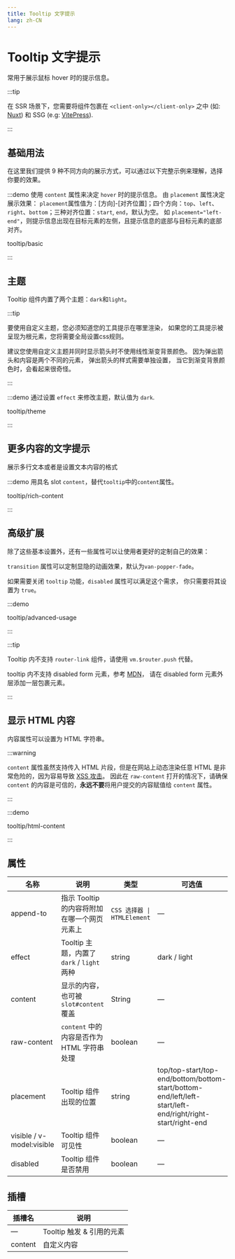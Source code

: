```yaml
---
title: Tooltip 文字提示
lang: zh-CN
---
```


# Tooltip 文字提示

常用于展示鼠标 hover 时的提示信息。

:::tip

在 SSR 场景下，您需要将组件包裹在 `<client-only></client-only>` 之中 (如: [Nuxt](https://nuxt.com/v3)) 和 SSG (e.g: [VitePress](https://vitepress.vuejs.org/)).

:::

## 基础用法

在这里我们提供 9 种不同方向的展示方式，可以通过以下完整示例来理解，选择你要的效果。

:::demo 使用 `content` 属性来决定 `hover` 时的提示信息。 由 `placement` 属性决定展示效果： `placement`属性值为：[方向]-[对齐位置]；四个方向：`top`、`left`、`right`、`bottom`；三种对齐位置：`start`, `end`，默认为空。 如 `placement="left-end"`，则提示信息出现在目标元素的左侧，且提示信息的底部与目标元素的底部对齐。

tooltip/basic

:::

## 主题

Tooltip 组件内置了两个主题：`dark`和`light`。

:::tip

要使用自定义主题，您必须知道您的工具提示在哪里渲染， 如果您的工具提示被呈现为根元素，您将需要全局设置css规则。

建议您使用自定义主题并同时显示箭头时不使用线性渐变背景颜色。 因为弹出箭头和内容是两个不同的元素， 弹出箭头的样式需要单独设置， 当它到渐变背景颜色时，会看起来很奇怪。

:::

:::demo 通过设置 `effect` 来修改主题，默认值为 `dark`.

tooltip/theme

:::

## 更多内容的文字提示

展示多行文本或者是设置文本内容的格式

:::demo 用具名 slot `content`，替代`tooltip`中的`content`属性。

tooltip/rich-content

:::

## 高级扩展

除了这些基本设置外，还有一些属性可以让使用者更好的定制自己的效果：

`transition` 属性可以定制显隐的动画效果，默认为`van-popper-fade`。

如果需要关闭 `tooltip` 功能，`disabled` 属性可以满足这个需求， 你只需要将其设置为 `true`。

:::demo

tooltip/advanced-usage

:::

:::tip

Tooltip 内不支持 `router-link` 组件，请使用 `vm.$router.push` 代替。

tooltip 内不支持 disabled form 元素，参考 [MDN](https://developer.mozilla.org/en-US/docs/Web/Events/mouseenter)， 请在 disabled form 元素外层添加一层包裹元素。

:::

## 显示 HTML 内容

内容属性可以设置为 HTML 字符串。

:::warning

`content` 属性虽然支持传入 HTML 片段，但是在网站上动态渲染任意 HTML 是非常危险的，因为容易导致 [XSS 攻击](https://en.wikipedia.org/wiki/Cross-site_scripting)。 因此在 `raw-content` 打开的情况下，请确保 `content` 的内容是可信的，**永远不要**将用户提交的内容赋值给 `content` 属性。

:::

:::demo

tooltip/html-content

:::

## 属性

| 名称                        | 说明                                                                                                 | 类型                        | 可选值                                                                                                       | 默认值                                                                        |
| ------------------------- | -------------------------------------------------------------------------------------------------- | ------------------------- | --------------------------------------------------------------------------------------------------------- | -------------------------------------------------------------------------- |
| append-to                 | 指示 Tooltip 的内容将附加在哪一个网页元素上                                                                         | `CSS 选择器 \| HTMLElement` | —                                                                                                         | #el-popper-container-[randomValue]                                         |
| effect                    | Tooltip 主题，内置了 `dark` / `light` 两种                                                                 | string                    | dark / light                                                                                              | dark                                                                       |
| content                   | 显示的内容，也可被 `slot#content` 覆盖                                                                        | String                    | —                                                                                                         | —                                                                          |
| raw-content               | `content` 中的内容是否作为 HTML 字符串处理                                                                      | boolean                   | —                                                                                                         | false                                                                      |
| placement                 | Tooltip 组件出现的位置                                                                                    | string                    | top/top-start/top-end/bottom/bottom-start/bottom-end/left/left-start/left-end/right/right-start/right-end | bottom                                                                     |
| visible / v-model:visible | Tooltip 组件可见性                                                                                      | boolean                   | —                                                                                                         | false                                                                      |
| disabled                  | Tooltip 组件是否禁用                                                                                     | boolean                   | —                                                                                                         | false                                                                      |


## 插槽

| 插槽名     | 说明                 |
| ------- | ------------------ |
| —       | Tooltip 触发 & 引用的元素 |
| content | 自定义内容              |

